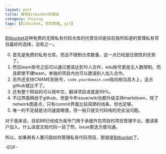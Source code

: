 ```yaml
---
layout: post
title: 推荐Bitbucket的理由
category: thining
tags: [Bitbucket, 项目管理, git]
---
```


[Bitbucket][]这种免费的无限私有代码仓库的托管空间是目前我所知道的管理私有项目最好的选择，没有之一。

0. 首先是免费的私有仓库，而且不限制仓库数量，这一点已经是压倒性的优势了。
0. 然后team账号之前可以通过邀请达到10人合作，edu账号更是无人数限制，而且即使不建team，单独的项目内也可以邀请别人加入合作。
0. 另外还支持CNAME到账号，`code.yourdomain.com`指向相当高大上，这点github就比不了。
0. 还有整个网站的可以用中文，翻译项目进度是99%。
0. 不过界面稍逊于github，但是今年issue/wiki也都升级支持markdown，除了network图差点，只有commit界面比较简陋的线条，但也足够。
0. 唯一的不足就是访问速度略慢，但一般只提交代码啥的完全没问题。

对于我来说，目前BB已经成为我专门用于承接外包项目的项目管理平台。邀请客户加入，什么进度文档代码一目了然，issue更迭方便沟通。

所以，如果再有人要问我如何管理私有代码项目，那就是[Bitbucket][]了。

-EOF-

[Bitbucket]: http://bitbucket.org/